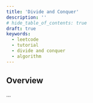```yaml
---
title: 'Divide and Conquer'
description: ''
# hide_table_of_contents: true
draft: true
keywords:
  - leetcode
  - tutorial
  - divide and conquer
  - algorithm
---
```


<TutorialAuthors names="@TBC"/>

## Overview

...